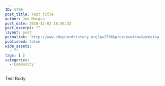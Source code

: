 ```yaml
---
ID: 1796
post_title: Test Title
author: Jon Morgan
post_date: 2016-12-03 18:56:33
post_excerpt: ""
layout: post
permalink: 'http://www.shepherdhistory.org?p=1796&preview=true&preview_id=1796'
published: false
wide_assets:
  - ""
tags: [ ]
categories:
  - Community
---
```

Test Body<img src="http://t.sidekickopen68.com/e1t/o/5/f18dQhb0S7ks8dDMPbW2n0x6l2B9gXrN7sKj6v4dZ0vW3LQ79R3MqtZWW2zq5gT2zlZNzW2qmWyv1k1H6H0?si=4866256693624832&amp;pi=d90c51f6-c35c-40b0-95ef-ac925f456f87" height="1" width="1" alt="f18dQhb0S7ks8dDMPbW2n0x6l2B9gXrN7sKj6v4dZ0vW3LQ79R3MqtZWW2zq5gT2zlZNzW2qmWyv1k1H6H0?si=4866256693624832&amp;pi=d90c51f6-c35c-40b0-95ef-ac925f456f87" />